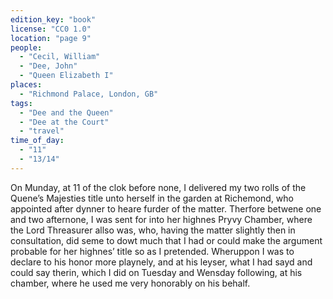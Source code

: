 ```yaml
---
edition_key: "book"
license: "CC0 1.0"
location: "page 9"
people:
  - "Cecil, William"
  - "Dee, John"
  - "Queen Elizabeth I"
places:
  - "Richmond Palace, London, GB"
tags:
  - "Dee and the Queen"
  - "Dee at the Court"
  - "travel"
time_of_day:
  - "11"
  - "13/14"
---
```

On Munday, at 11 of the clok before none, I
delivered my two rolls of the Quene’s Majesties title unto herself in
the garden at Richemond, who appointed after dynner to heare
furder of the matter. Therfore betwene one and two afternone,
I was sent for into her highnes Pryvy Chamber, where the
Lord Threasurer allso was, who, having the matter slightly
then in consultation, did seme to dowt much that I had or
could make the argument probable for her highnes’ title so as I
pretended. Wheruppon I was to declare to his honor more
playnely, and at his leyser, what I had sayd and could say therin,
which I did on Tuesday and Wensday following, at his chamber,
where he used me very honorably on his behalf.
